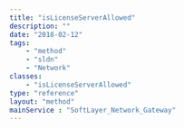 ```yaml
---
title: "isLicenseServerAllowed"
description: ""
date: "2018-02-12"
tags:
    - "method"
    - "sldn"
    - "Network"
classes:
    - "isLicenseServerAllowed"
type: "reference"
layout: "method"
mainService : "SoftLayer_Network_Gateway"
---
```

